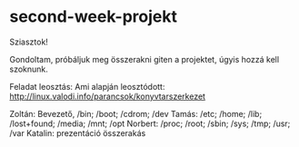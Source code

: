 # second-week-projekt

Sziasztok!

Gondoltam, próbáljuk meg összerakni giten a projektet, úgyis hozzá kell
szoknunk.

Feladat leosztás:
Ami alapján leosztódott: http://linux.valodi.info/parancsok/konyvtarszerkezet

Zoltán: Bevezető, /bin; /boot; /cdrom; /dev
Tamás: /etc; /home; /lib; /lost+found; /media; /mnt; /opt
Norbert: /proc; /root; /sbin; /sys; /tmp; /usr; /var
Katalin: prezentáció összerakás